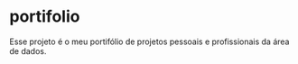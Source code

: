 # portifolio
Esse projeto é o meu portifólio de projetos pessoais e profissionais da área de dados.
